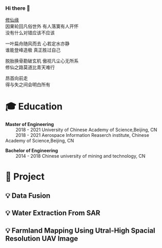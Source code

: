 ### Hi there 👋

[修仙缘](https://i.y.qq.com/v8/playsong.html?songmid=0011To691GaQrZ&CPUV=94&channelId=10048846&ADTAG=baiduald&keep_cid=1)  
因果轮回凡俗世外  有人落寞有人开怀  
没有什么对错应该不应该  

一叶扁舟随风而去  心若定水亦静  
谁能登峰造极  真正胜过自己  

脱胎换骨勘破玄机  傲视凡尘心无所系  
修仙之路莫道比青天难行  

昂首向前走  
得与失之间会明白所有  



#  🎓 Education  

**Master of Engineering**  
&ensp;&ensp;&ensp;&ensp; 2018 - 2021 University of Chinese Academy of Science,Beijing, CN  
&ensp;&ensp;&ensp;&ensp; 2018 - 2021 Aerospace Information Reaserch institute, Chinese Academy of Science,Beijing, CN 
 
**Bachelor of Engineering**  
&ensp;&ensp;&ensp;&ensp; 2014 - 2018 Chinese university of mining and technology, CN

# 👷 Project  
## 💡 Data Fusion  
  
## 💡 Water Extraction From SAR 

  
## 💡 Farmland Mapping Using Utral-High Spacial Resolution UAV Image
<!--
**XavierMFC/XavierMFC** is a ✨ _special_ ✨ repository because its `README.md` (this file) appears on your GitHub profile.
Here are some ideas to get you started:
- 🔭 I’m currently working on ...
- 🌱 I’m currently learning ...
- 👯 I’m looking to collaborate on ...
- 🤔 I’m looking for help with ...
- 💬 Ask me about ...
- 📫 How to reach me: ...
- 😄 Pronouns: ...
- ⚡ Fun fact: ...
-->
